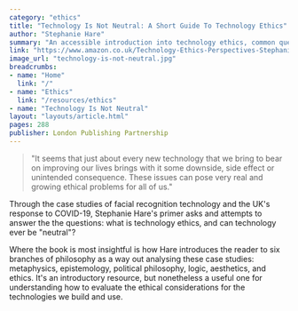```yaml
---
category: "ethics"
title: "Technology Is Not Neutral: A Short Guide To Technology Ethics"
author: "Stephanie Hare"
summary: "An accessible introduction into technology ethics, common questions, and frameworks to discuss and reason with ethical decisions."
link: "https://www.amazon.co.uk/Technology-Ethics-Perspectives-Stephanie-Hare/dp/1907994971"
image_url: "technology-is-not-neutral.jpg"
breadcrumbs:
- name: "Home"
  link: "/"
- name: "Ethics"
  link: "/resources/ethics"
- name: "Technology Is Not Neutral"
layout: "layouts/article.html"
pages: 288
publisher: London Publishing Partnership
---
```


> "It seems that just about every new technology that we bring to bear on improving our lives brings with it some downside, side effect or unintended consequence. These issues can pose very real and growing ethical problems for all of us."

Through the case studies of facial recognition technology and the UK's response to COVID-19, Stephanie Hare's primer asks and attempts to answer the the questions: what is technology ethics, and can technology ever be "neutral"? 

Where the book is most insightful is how Hare introduces the reader to six branches of philosophy as a way out analysing these case studies: metaphysics, epistemology, political philosophy, logic, aesthetics, and ethics. It's an introductory resource, but nonetheless a useful one for understanding how to evaluate the ethical considerations for the technologies we build and use.
